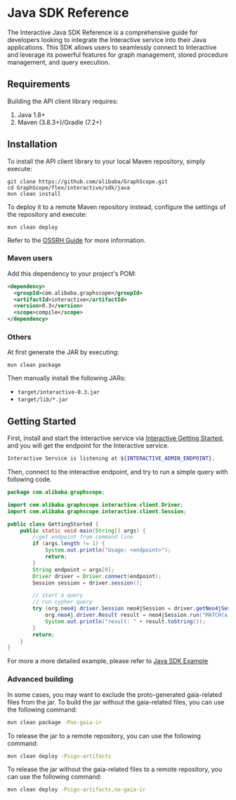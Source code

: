 # Java SDK Reference

The Interactive Java SDK Reference is a comprehensive guide for developers looking to integrate the Interactive service into their Java applications. This SDK allows users to seamlessly connect to Interactive and leverage its powerful features for graph management, stored procedure management, and query execution.


## Requirements

Building the API client library requires:
1. Java 1.8+
2. Maven (3.8.3+)/Gradle (7.2+)

## Installation

To install the API client library to your local Maven repository, simply execute:

```shell
git clone https://github.com/alibaba/GraphScope.git
cd GraphScope/flex/interactive/sdk/java
mvn clean install
```

To deploy it to a remote Maven repository instead, configure the settings of the repository and execute:

```shell
mvn clean deploy
```

Refer to the [OSSRH Guide](http://central.sonatype.org/pages/ossrh-guide.html) for more information.

### Maven users

Add this dependency to your project's POM:

```xml
<dependency>
  <groupId>com.alibaba.graphscope</groupId>
  <artifactId>interactive</artifactId>
  <version>0.3</version>
  <scope>compile</scope>
</dependency>
```

### Others

At first generate the JAR by executing:

```shell
mvn clean package
```

Then manually install the following JARs:

* `target/interactive-0.3.jar`
* `target/lib/*.jar`

## Getting Started

First, install and start the interactive service via [Interactive Getting Started](https://graphscope.io/docs/flex/interactive/getting_started), and you will get the endpoint for the Interactive service.

```bash
Interactive Service is listening at ${INTERACTIVE_ADMIN_ENDPOINT}.
```

Then, connect to the interactive endpoint, and try to run a simple query with following code.

```java
package com.alibaba.graphscope;

import com.alibaba.graphscope.interactive.client.Driver;
import com.alibaba.graphscope.interactive.client.Session;

public class GettingStarted {
    public static void main(String[] args) {
        //get endpoint from command line
        if (args.length != 1) {
            System.out.println("Usage: <endpoint>");
            return;
        }
        String endpoint = args[0];
        Driver driver = Driver.connect(endpoint);
        Session session = driver.session();

        // start a query
        // run cypher query
        try (org.neo4j.driver.Session neo4jSession = driver.getNeo4jSession()) {
            org.neo4j.driver.Result result = neo4jSession.run("MATCH(a) return COUNT(a);");
            System.out.println("result: " + result.toString());
        }
        return;
    }
}
```

For more a more detailed example, please refer to [Java SDK Example](https://github.com/alibaba/GraphScope/flex/interactive/sdk/examples/java/interactive-example/)

### Advanced building

In some cases, you may want to exclude the proto-generated gaia-related files from the jar. 
To build the jar without the gaia-related files, you can use the following command:

```bash
mvn clean package -Pno-gaia-ir
```

To release the jar to a remote repository, you can use the following command:

```bash
mvn clean deploy -Psign-artifacts
```

To release the jar without the gaia-related files to a remote repository, you can use the following command:

```bash
mvn clean deploy -Psign-artifacts,no-gaia-ir
```


